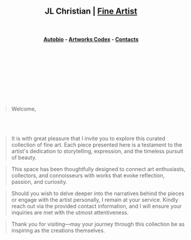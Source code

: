 



<br>
<br>
<br>
<br>

<h2 align=center>JL Christian | <a href="https://adityatelange.github.io/hugo-PaperMod/" rel="nofollow">Fine Artist</a></h1>


<br>
<h4 align=center> <a href=""https://seiminomore.github.io/jlc-autobio/jlc-autobio.html" rel="nofollow">Autobio</a> - <a href=""https://adityatelange.github.io/hugo-PaperMod/" rel="nofollow">Artworks Codex</a> - <a href=""https://adityatelange.github.io/hugo-PaperMod/" rel="nofollow">Contacts</a> </h4>
<br>





<br>
<br> 
<br>
<br>
<br>
<br>
<br>





>Welcome,  
<br>
<br>

> It is with great pleasure that I invite you to explore this curated collection of fine art. Each piece presented here is a testament to the artist's dedication to storytelling, expression, and the timeless pursuit of beauty.  

> This space has been thoughtfully designed to connect art enthusiasts, collectors, and connoisseurs with works that evoke reflection, passion, and curiosity.  

> Should you wish to delve deeper into the narratives behind the pieces or engage with the artist personally, I remain at your service. Kindly reach out via the provided contact information, and I will ensure your inquiries are met with the utmost attentiveness.  

> Thank you for visiting—may your journey through this collection be as inspiring as the creations themselves.